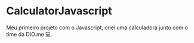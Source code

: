 # CalculatorJavascript

Meu primeiro projeto com o Javascript, criei uma calculadora junto com o time da DIO.me 💻.
